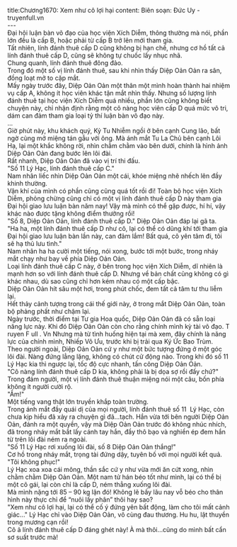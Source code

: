 title:Chương1670: Xem như cô lợi hại
content:
Biên soạn: Đức Uy - truyenfull.vn<br>---<br>Đại hội luận bàn võ đạo của học viện Xích Diễm, thông thường mà nói, phần lớn đều là cấp B, hoặc phải từ cấp B trở lên mới tham gia.<br>Tất nhiên, lính đánh thuê cấp D cũng không bị hạn chế, nhưng cơ hồ tất cả lính đánh thuê cấp D, cũng sẽ không tự chuốc lấy nhục nhã.<br>Chung quanh, lính đánh thuê đông đảo.<br>Trong đó một số vị lính đánh thuê, sau khi nhìn thấy Diệp Oản Oản ra sân, đồng loạt mở to cặp mắt.<br>Mấy ngày trước đây, Diệp Oản Oản một thân một mình hoàn thành hai nhiệm vụ cấp A, không ít học viên khác tận mắt nhìn thấy. Nhưng số lượng lính đánh thuê tại học viện Xích Diễm quá nhiều, phần lớn cũng không biết chuyện này, chỉ nhận định rằng một cô nàng học viên cấp D quá mức vô tri, dám can đảm tham gia loại tỷ thí luận bàn võ đạo này.<br>...<br>Giờ phút này, khu khách quý, Kỷ Tu Nhiễm ngồi ở bên cạnh Cung lão, bất ngờ cùng mở miệng tán gẫu với ông. Mà ánh mắt Tu La Chủ bên cạnh Lôi Hạ, lại một khắc không rời, nhìn chằm chằm vào bên dưới, chính là hình ảnh Diệp Oản Oản đang bước lên lôi đài.<br>Rất nhanh, Diệp Oản Oản đã vào vị trí thi đấu.<br>"Số 11 Lý Hạc, lính đánh thuê cấp C."<br>Nam nhân liếc nhìn Diệp Oản Oản một cái, khóe miệng nhẽ nhếch lên đầy khinh thường.<br>Vận khí của mình có phần cũng cũng quá tốt rồi đi! Toàn bộ học viện Xích Diễm, phỏng chừng cũng chỉ có một vị lính đánh thuê cấp D này tham gia Đại hội giao lưu luận bàn năm nay! Vậy mà mình có thể gặp được, hí hí, vậy khác nào được tặng không điểm thưởng rồi!<br>"Số 8, Diệp Oản Oản, lính đánh thuê cấp D." Diệp Oản Oản đáp lại gã ta.<br>"Ha ha, một lính đánh thuê cấp D như cô, lại có thể có dũng khí tới tham gia Đại hội giao lưu luận bàn lần này, can đảm lắm! Bất quá, cô yên tâm đi, tôi sẽ hạ thủ lưu tình."<br>Nam nhân ha ha cười một tiếng, nói xong, bước tới một bước, trong nháy mắt chạy như bay về phía Diệp Oản Oản.<br>Loại lính đánh thuê cấp C này, ở bên trong học viện Xích Diễm, dĩ nhiên là mạnh hơn so với lính đánh thuê cấp D. Nhưng về bản chất cũng không có gì khác nhau, dù sao cũng chỉ hơn kém nhau có một cấp bậc.<br>Diệp Oản Oản hít sâu một hơi, trong phút chốc, đem tất cả tâm tư thu liễm lại.<br>Hết thảy cảnh tượng trong cái thế giới này, ở trong mắt Diệp Oản Oản, toàn bộ phảng phất như chậm lại.<br>Ngày trước, thời điểm tại Tư gia Hoa quốc, Diệp Oản Oản đã có sẵn loại năng lực này. Khi đó Diệp Oản Oản còn cho rằng chính mình kỳ tài võ đạo. T ruyen F ull . Vn Nhưng mà từ tình huống hiện tại mà xem, đây chính là năng lực của chính mình, Nhiếp Vô Ưu, trước khi bị trải qua Ký Ức Bao Trùm.<br>Theo người ngoài, Diệp Oản Oản cứ y như một bức tượng đứng ở một góc lôi đài. Nàng đứng lẳng lặng, không có chút cử động nào. Trong khi đó số 11 Lý Hạc kia thì ngược lại, tốc độ cực nhanh, tấn công Diệp Oản Oản.<br>"Cô nàng lính đánh thuê cấp D kia, không phải là bị dọa sợ rồi đấy chứ?"<br>Trong đám người, một vị lính đánh thuê thuận miệng nói một câu, bốn phía không ít người cười rộ.<br>"Ầm!"<br>Một tiếng vang thật lớn truyền khắp toàn trường.<br>Trong ánh mắt đầy quái dị của mọi người, lính đánh thuê số 11  Lý Hạc, còn chưa kịp hiểu đã xảy ra chuyện gì đã…tạch. Hắn vừa tới bên người Diệp Oản Oản, đánh ra một quyền, vậy mà Diệp Oản Oản trước đó không nhúc nhích, đã trong nháy mắt bắt lấy cánh tay hắn, đầy thô bạo và nghiền ép đem hắn từ trên lôi đài ném ra ngoài.<br>"Số 11 Lý Hạc rơi xuống lôi đài, số 8 Diệp Oản Oản thắng!"<br>Cơ hồ trong nháy mắt, trọng tài đứng dậy, tuyên bố với mọi người kết quả.<br>"Tôi không phục!"<br>Lý Hạc xoa xoa cái mông, thần sắc cứ y như vừa mới ăn cứt xong, nhìn chằm chằm Diệp Oản Oản. Một nam tử hán béo tốt như mình, lại có thể bị một cô gái, lại còn chỉ là cấp D, ném thẳng xuống lôi đài.<br>Mà mình nặng tới 85 – 90 kg lận đó! Không lẽ bấy lâu nay vỗ béo cho thân hình này thực chỉ để “nuôi lấy phân” thôi hay sao?<br>"Xem như cô lợi hại, lại có thể cố ý đứng yên bất động, làm cho tôi mất cảnh giác..." Lý Hạc chỉ vào Diệp Oản Oản, vô cùng đau thương. Hu hu, lật thuyền trong mương cạn rồi!<br>Cô ả lính đánh thuê cấp D đáng ghét này! À mà thôi…cũng do mình bất cẩn sơ suất trước mà!